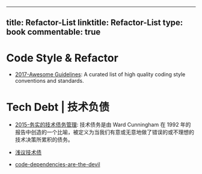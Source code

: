 
---
title: Refactor-List
linktitle: Refactor-List
type: book
commentable: true
---

# Code Style & Refactor

- [2017-Awesome Guidelines](https://github.com/Kristories/awesome-guidelines): A curated list of high quality coding style conventions and standards.

# Tech Debt | 技术负债

- [2015-务实的技术债务管理](http://6me.us/vrhF9): 技术债务是由 Ward Cunningham 在 1992 年的报告中创造的一个比喻，被定义为当我们有意或无意地做了错误的或不理想的技术决策所累积的债务。

- [浅议技术债](http://www.zcfy.cc/article/we-need-to-talk-about-technical-debt-9670-24-ways-2097.html)

- [code-dependencies-are-the-devil](https://medium.freecodecamp.com/code-dependencies-are-the-devil-35ed28b556d?source=reading_list---------1-2)

    